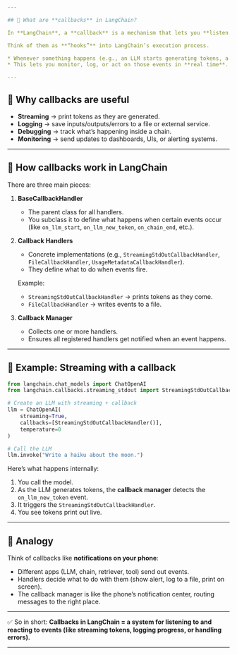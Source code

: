 ```yaml
---

## 🔹 What are **callbacks** in LangChain?

In **LangChain**, a **callback** is a mechanism that lets you **listen to events** that happen while a chain, LLM, or tool is running.

Think of them as **“hooks”** into LangChain’s execution process.

* Whenever something happens (e.g., an LLM starts generating tokens, a chain step finishes, or a retriever fetches results), a **callback handler** can be triggered.
* This lets you monitor, log, or act on those events in **real time**.

---
```


## 🔹 Why callbacks are useful

* **Streaming** → print tokens as they are generated.
* **Logging** → save inputs/outputs/errors to a file or external service.
* **Debugging** → track what’s happening inside a chain.
* **Monitoring** → send updates to dashboards, UIs, or alerting systems.

---

## 🔹 How callbacks work in LangChain

There are three main pieces:

1. **BaseCallbackHandler**

   * The parent class for all handlers.
   * You subclass it to define what happens when certain events occur (like `on_llm_start`, `on_llm_new_token`, `on_chain_end`, etc.).

2. **Callback Handlers**

   * Concrete implementations (e.g., `StreamingStdOutCallbackHandler`, `FileCallbackHandler`, `UsageMetadataCallbackHandler`).
   * They define what to do when events fire.

   Example:

   * `StreamingStdOutCallbackHandler` → prints tokens as they come.
   * `FileCallbackHandler` → writes events to a file.

3. **Callback Manager**

   * Collects one or more handlers.
   * Ensures all registered handlers get notified when an event happens.

---

## 🔹 Example: Streaming with a callback

```python
from langchain.chat_models import ChatOpenAI
from langchain.callbacks.streaming_stdout import StreamingStdOutCallbackHandler

# Create an LLM with streaming + callback
llm = ChatOpenAI(
    streaming=True,
    callbacks=[StreamingStdOutCallbackHandler()],
    temperature=0
)

# Call the LLM
llm.invoke("Write a haiku about the moon.")
```

Here’s what happens internally:

1. You call the model.
2. As the LLM generates tokens, the **callback manager** detects the `on_llm_new_token` event.
3. It triggers the `StreamingStdOutCallbackHandler`.
4. You see tokens print out live.

---

## 🔹 Analogy

Think of callbacks like **notifications on your phone**:

* Different apps (LLM, chain, retriever, tool) send out events.
* Handlers decide what to do with them (show alert, log to a file, print on screen).
* The callback manager is like the phone’s notification center, routing messages to the right place.

---

✅ So in short:
**Callbacks in LangChain = a system for listening to and reacting to events (like streaming tokens, logging progress, or handling errors).**

---
